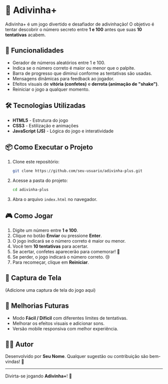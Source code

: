 # 🎯 Adivinha+

Adivinha+ é um jogo divertido e desafiador de adivinhação! O objetivo é tentar descobrir o número secreto entre **1 e 100** antes que suas **10 tentativas** acabem.

## 🚀 Funcionalidades

- Gerador de números aleatórios entre 1 e 100.
- Indica se o número correto é maior ou menor que o palpite.
- Barra de progresso que diminui conforme as tentativas são usadas.
- Mensagens dinâmicas para feedback ao jogador.
- Efeitos visuais de **vitória (confetes)** e **derrota (animação de "shake")**.
- Reiniciar o jogo a qualquer momento.

## 🛠 Tecnologias Utilizadas

- **HTML5** - Estrutura do jogo
- **CSS3** - Estilização e animações
- **JavaScript (JS)** - Lógica do jogo e interatividade

## 📦 Como Executar o Projeto

1. Clone este repositório:
   ```sh
   git clone https://github.com/seu-usuario/adivinha-plus.git
   ```
2. Acesse a pasta do projeto:
   ```sh
   cd adivinha-plus
   ```
3. Abra o arquivo `index.html` no navegador.

## 🎮 Como Jogar

1. Digite um número entre **1 e 100**.
2. Clique no botão **Enviar** ou pressione **Enter**.
3. O jogo indicará se o número correto é maior ou menor.
4. Você tem **10 tentativas** para acertar.
5. Se acertar, confetes aparecerão para comemorar! 🎉
6. Se perder, o jogo indicará o número correto. 😢
7. Para recomeçar, clique em **Reiniciar**.

## 📸 Captura de Tela

(Adicione uma captura de tela do jogo aqui)

## 📌 Melhorias Futuras

- Modo **Fácil / Difícil** com diferentes limites de tentativas.
- Melhorar os efeitos visuais e adicionar sons.
- Versão mobile responsiva com melhor experiência.

## 👨‍💻 Autor

Desenvolvido por **Seu Nome**. Qualquer sugestão ou contribuição são bem-vindas! 🚀

---
Divirta-se jogando **Adivinha+**! 🎯

